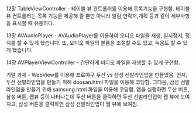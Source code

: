 12장 TableViewController - 테이블 뷰 컨트롤러를 이용해 목록기능을 구현함.
테이블 뷰 컨트롤러는 목록 기능을 제공해 줄 뿐만 아니라 알람,연락처,계획 등과 같이 세부사항을 표시할 때 유용하다.

13장 AVAudioPlayer - AVAudioPlayer를 이용하여 오디오 파일을 재생, 일시정지, 정지를 할 수 있게 했습니다.
또, 오디오 파일의 볼륨을 조절할 수도 있고, 녹음도 할 수 있게 했습니다.

14장 AVPlayerViewController - 간단하게 비디오 파일을 재생할 수 있게 구현함.

기말 과제 - WebView를 이용해 프로야구 두산 vs 삼성 선발라인업을 만들었음.
먼저, 두산 선발라인업을 만들기 위해 doosan.html 파일을 이용해 코딩함.
그다음, 삼성 선발라인업을 만들기 위해 samsung.html 파일을 이용해 코딩함.
앱을 실행하면 두산 버튼, 삼성 버튼, 웹뷰 등이 나타나는데
두산 버튼을 클릭하면 두산 선발라인업이 웹 뷰에 보여지고,
삼성 버튼을 클릭하면 삼성 선발라인업이 웹 뷰에 보여짐.
